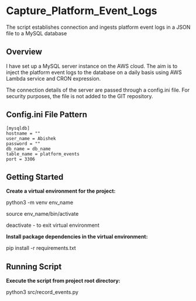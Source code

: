 # Capture_Platform_Event_Logs
The script establishes connection and ingests platform event logs in a JSON file to a MySQL database

## Overview

I have set up a MySQL server instance on the AWS cloud. The aim is to inject the platform event logs to the database on a daily basis using AWS Lambda service and CRON expression. 

The connection details of the server are passed through a config.ini file. For security purposes, the file is not added to the GIT repository.

## Config.ini File Pattern

```
[mysqldb]
hostname = ""
user_name = Abishek
password = ""
db_name = db_name
table_name = platform_events
port = 3306
```

## Getting Started

**Create a virtual environment for the project:**

python3 -m venv env_name

source env_name/bin/activate

deactivate - to exit virtual environment


**Install package dependencies in the virtual environment:**

pip install -r requirements.txt


## Running Script

**Execute the script from project root directory:**

python3 src/record_events.py


